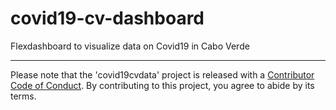 # covid19-cv-dashboard

<!-- badges: start -->

<!-- badges: end -->

Flexdashboard to visualize data on Covid19 in Cabo Verde

-------------------
Please note that the 'covid19cvdata' project is released with a [Contributor Code of Conduct](.github/CODE_OF_CONDUCT.md). By contributing to this project, you agree to abide by its terms.